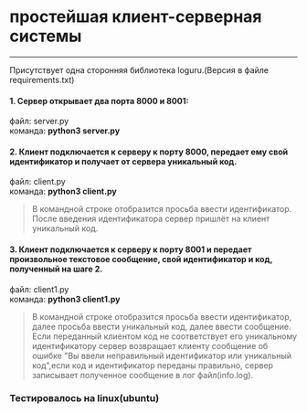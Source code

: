 # простейшая клиент-серверная системы
-------------------------
Присутствует одна сторонняя библиотека loguru.(Версия в файле requirements.txt)

#### 1. Сервер открывает два порта 8000 и 8001:  
  файл: server.py  
  команда: **python3 server.py**
  
#### 2. Клиент подключается к серверу к порту 8000, передает ему свой идентификатор и получает от сервера уникальный код.  
  файл: client.py  
  команда: **python3 client.py**  
  >В командной строке отобразится просьба ввести идентификатор. После введения идентификатора сервер пришлёт на клиент уникальный код.
  
#### 3. Клиент подключается к серверу к порту 8001 и передает произвольное текстовое сообщение, свой идентификатор и код, полученный на шаге 2.  
  файл: client1.py  
  команда: **python3 client1.py**  
  >В командной строке отобразится просьба ввести идентификатор, далее просьба ввести уникальный код, далее ввести сообщение. Если переданный клиентом код не соответствует его уникальному идентификатору сервер возвращает клиенту сообщение об ошибке "Вы ввели неправильный идентификатор или уникальный код",если код и идентификатор переданы правильно, сервер записывает полученное сообщение в лог файл(info.log).

### Тестировалось на linux(ubuntu)
